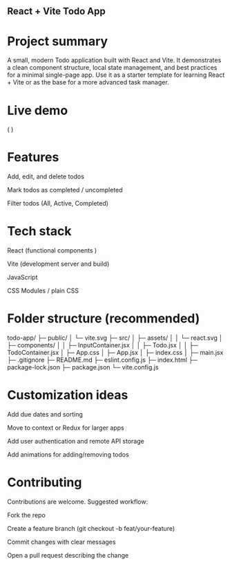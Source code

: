 ## React + Vite Todo App

# Project summary

A small, modern Todo application built with React and Vite. It demonstrates a clean component structure, local state management, and best practices for a minimal single-page app. Use it as a starter template for learning React + Vite or as the base for a more advanced task manager.

# Live demo

( )

# Features

Add, edit, and delete todos

Mark todos as completed / uncompleted

Filter todos (All, Active, Completed)


# Tech stack

React (functional components )

Vite (development server and build)

JavaScript 

CSS Modules / plain CSS 

 # Folder structure (recommended)

 todo-app/
├─ public/
│ └─ vite.svg
├─ src/
│ ├─ assets/
│ │ └─ react.svg
│ ├─ components/
│ │ ├─ InputContainer.jsx
│ │ ├─ Todo.jsx
│ │ ├─ TodoContainer.jsx
│ ├─ App.css
│ ├─ App.jsx
│ ├─ index.css
│ ├─ main.jsx
├─ .gitignore
├─ README.md
├─ eslint.config.js
├─ index.html
├─ package-lock.json
├─ package.json
└─  vite.config.js

# Customization ideas

Add due dates and sorting

Move to context or Redux for larger apps

Add user authentication and remote API storage

Add animations for adding/removing todos

# Contributing

Contributions are welcome. Suggested workflow:

Fork the repo

Create a feature branch (git checkout -b feat/your-feature)

Commit changes with clear messages

Open a pull request describing the change
